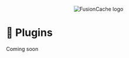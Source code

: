 <div align="center">

![FusionCache logo](logo-128x128.png)

</div>

# :jigsaw: Plugins

Coming soon